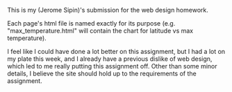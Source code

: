 This is my (Jerome Sipin)'s submission for the web design homework.

Each page's html file is named exactly for its purpose (e.g. "max_temperature.html"
will contain the chart for latitude vs max temperature).

I feel like I could have done a lot better on this assignment, but I had a lot
on my plate this week, and I already have a previous dislike of web design, which
led to me really putting this assignment off. Other than some minor details, I believe
the site should hold up to the requirements of the assignment.
